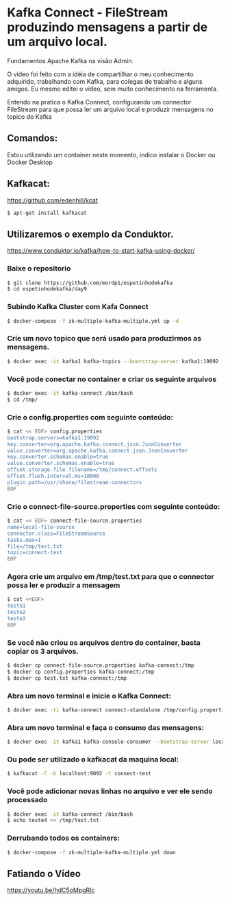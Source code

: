 # Kafka Connect - FileStream produzindo mensagens a partir de um arquivo local.

Fundamentos Apache Kafka na visão Admin.

O vídeo foi feito com a idéia de compartilhar o meu conhecimento adquirido, trabalhando com Kafka, para colegas de trabalho e alguns amigos.
Eu mesmo editei o vídeo, sem muito conhecimento na ferramenta.

Entendo na pratica o Kafka Connect, configurando um connector FileStream para que possa ler um arquivo local e produzir mensagens no topico do Kafka

## Comandos: 
Estou utilizando um container neste momento, indico instalar o Docker ou Docker Desktop

## Kafkacat: 

https://github.com/edenhill/kcat
``` bash
$ apt-get install kafkacat
```
## Utilizaremos o exemplo da Conduktor.

https://www.conduktor.io/kafka/how-to-start-kafka-using-docker/

### Baixe o repositorio
```bash
$ git clone https://github.com/mordp1/espetinhodekafka
$ cd espetinhodekafka/day9
```

### Subindo Kafka Cluster com Kafa Connect

``` bash
$ docker-compose -f zk-multiple-kafka-multiple.yml up -d
``` 

### Crie um novo topico que será usado para produzirmos as mensagens.

``` bash
$ docker exec -it kafka1 kafka-topics --bootstrap-server kafka1:19092 --topic connect-test --create --partitions 3 --replication-factor 3
```

### Você pode conectar no container e criar os seguinte arquivos

```bash
$ docker exec -it kafka-connect /bin/bash
$ cd /tmp/
```

### Crie o config.properties com seguinte conteúdo:
``` bash
$ cat << EOF> config.properties 
bootstrap.servers=kafka1:19092
key.converter=org.apache.kafka.connect.json.JsonConverter
value.converter=org.apache.kafka.connect.json.JsonConverter
key.converter.schemas.enable=true
value.converter.schemas.enable=true
offset.storage.file.filename=/tmp/connect.offsets
offset.flush.interval.ms=10000
plugin.path=/usr/share/filestream-connectors
EOF
```
### Crie o connect-file-source.properties com seguinte conteúdo:
``` bash
$ cat << EOF> connect-file-source.properties
name=local-file-source
connector.class=FileStreamSource
tasks.max=1
file=/tmp/test.txt
topic=connect-test
EOF
``` 
### Agora crie um arquivo em /tmp/test.txt para que o connector possa ler e produzir a mensagem
``` bash
$ cat <<EOF> 
teste1
teste2
teste3
EOF
```

### Se você não criou os arquivos dentro do container, basta copiar os 3 arquivos.
``` bash
$ docker cp connect-file-source.properties kafka-connect:/tmp
$ docker cp config.properties kafka-connect:/tmp
$ docker cp test.txt kafka-connect:/tmp
``` 
### Abra um novo terminal e inicie o Kafka Connect:
``` bash
$ docker exec -ti kafka-connect connect-standalone /tmp/config.properties /tmp/connect-file-source.properties
``` 
### Abra um novo terminal e faça o consumo das mensagens:
``` bash
$ docker exec -it kafka1 kafka-console-consumer --bootstrap-server localhost:19092 --topic connect-test --from-beginning
``` 
### Ou pode ser utilizado o kafkacat da maquina local:
``` bash
$ kafkacat -C -b localhost:9092 -t connect-test
``` 
### Você pode adicionar novas linhas no arquivo e ver ele sendo processado

``` bash
$ docker exec -it kafka-connect /bin/bash
$ echo teste4 >> /tmp/test.txt
```

### Derrubando todos os containers:
``` bash
$ docker-compose -f zk-multiple-kafka-multiple.yml down
``` 

## Fatiando o Vídeo

https://youtu.be/hdC5oMpgRlc